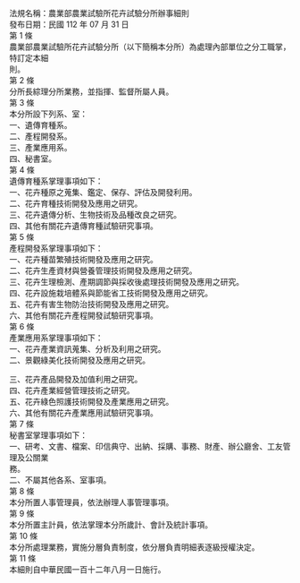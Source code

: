 法規名稱：農業部農業試驗所花卉試驗分所辦事細則  
發布日期：民國 112 年 07 月 31 日  
第 1 條  
農業部農業試驗所花卉試驗分所（以下簡稱本分所）為處理內部單位之分工職掌，特訂定本細  
則。  
第 2 條  
分所長綜理分所業務，並指揮、監督所屬人員。  
第 3 條  
本分所設下列系、室：  
一、遺傳育種系。  
二、產程開發系。  
三、產業應用系。  
四、秘書室。  
第 4 條  
遺傳育種系掌理事項如下：  
一、花卉種原之蒐集、鑑定、保存、評估及開發利用。  
二、花卉育種技術開發及應用之研究。  
三、花卉遺傳分析、生物技術及品種改良之研究。  
四、其他有關花卉遺傳育種試驗研究事項。  
第 5 條  
產程開發系掌理事項如下：  
一、花卉種苗繁殖技術開發及應用之研究。  
二、花卉生產資材與營養管理技術開發及應用之研究。  
三、花卉生理檢測、產期調節與採收後處理技術開發及應用之研究。  
四、花卉設施栽培體系與節能省工技術開發及應用之研究。  
五、花卉有害生物防治技術開發及應用之研究。  
六、其他有關花卉產程開發試驗研究事項。  
第 6 條  
產業應用系掌理事項如下：  
一、花卉產業資訊蒐集、分析及利用之研究。  
二、景觀綠美化技術開發及應用之研究。  


三、花卉產品開發及加值利用之研究。  
四、花卉產業經營管理技術之研究。  
五、花卉綠色照護技術開發及產業應用之研究。  
六、其他有關花卉產業應用試驗研究事項。  
第 7 條  
秘書室掌理事項如下：  
一、研考、文書、檔案、印信典守、出納、採購、事務、財產、辦公廳舍、工友管理及公關業  
務。  
二、不屬其他各系、室事項。  
第 8 條  
本分所置人事管理員，依法辦理人事管理事項。  
第 9 條  
本分所置主計員，依法掌理本分所歲計、會計及統計事項。  
第 10 條  
本分所處理業務，實施分層負責制度，依分層負責明細表逐級授權決定。  
第 11 條  
本細則自中華民國一百十二年八月一日施行。  


